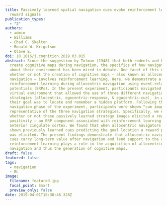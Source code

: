 ```yaml
---
title: Passively learned spatial navigation cues evoke reinforcement learning
  reward signals
publication_types:
  - "2"
authors:
  - admin
  - Williams
  - Chad C. Skelton
  - Ronald W. Krigolson
  - Olave E.
doi: 10.1016/j.cognition.2019.03.015
abstract: Since the suggestion by Tolman (1948) that both rodents and humans
  create cognitive maps during navigation, the specifics of how navigators learn
  about their environment has been mired in debate. One facet of this debate is
  whether or not the creation of cognitive maps – also known as allocentric
  navigation – involves reinforcement learning. Here, we demonstrate a role for
  reinforcement learning during allocentric navigation using event-related brain
  potentials (ERPs). In the present experiment, participants navigated in a
  virtual environment that allowed the use of three different navigation
  strategies (allocentric, egocentric-response, & egocentric-cue), in which
  their goal was to locate and remember a hidden platform. Following the
  navigation phase of the experiment, participants were shown “cue images”
  representative of the three navigation strategies. Specifically, we examined
  whether or not these passively learned strategy images elicited a reward
  positivity – an ERP component associated with reinforcement learning and the
  anterior cingulate cortex. We found that when allocentric navigators were
  shown previously learned cues predicting the goal location a reward positivity
  was elicited. The present findings demonstrate that allocentric navigational
  cues carry long-term value after navigation and lend support to the claim that
  reinforcement learning plays a role in the acquisition of allocentric
  navigation and thus the generation of cognitive maps.
draft: false
featured: false
tags:
  - navigation
  - RL
image:
  filename: featured.jpg
  focal_point: Smart
  preview_only: false
date: 2019-04-01T18:38:46.328Z
---
```

